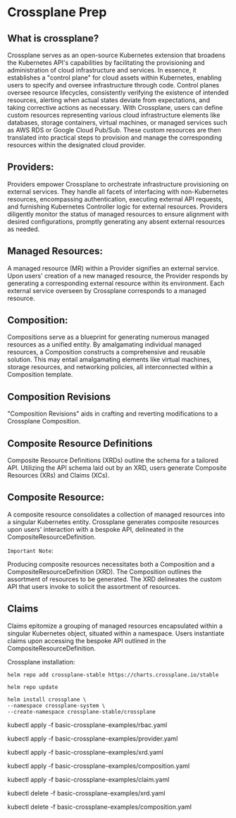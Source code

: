 # Crossplane Prep

## What is crossplane?

Crossplane serves as an open-source Kubernetes extension that broadens the Kubernetes API's capabilities by facilitating the provisioning and administration of cloud infrastructure and services. In essence, it establishes a "control plane" for cloud assets within Kubernetes, enabling users to specify and oversee infrastructure through code. Control planes oversee resource lifecycles, consistently verifying the existence of intended resources, alerting when actual states deviate from expectations, and taking corrective actions as necessary. With Crossplane, users can define custom resources representing various cloud infrastructure elements like databases, storage containers, virtual machines, or managed services such as AWS RDS or Google Cloud Pub/Sub. These custom resources are then translated into practical steps to provision and manage the corresponding resources within the designated cloud provider.

## Providers:

Providers empower Crossplane to orchestrate infrastructure provisioning on external services.
They handle all facets of interfacing with non-Kubernetes resources, encompassing authentication, executing external API requests, and furnishing Kubernetes Controller logic for external resources.
Providers diligently monitor the status of managed resources to ensure alignment with desired configurations, promptly generating any absent external resources as needed.

## Managed Resources:

A managed resource (MR) within a Provider signifies an external service. Upon users' creation of a new managed resource, the Provider responds by generating a corresponding external resource within its environment. Each external service overseen by Crossplane corresponds to a managed resource.

## Composition:

Compositions serve as a blueprint for generating numerous managed resources as a unified entity.
By amalgamating individual managed resources, a Composition constructs a comprehensive and reusable solution.
This may entail amalgamating elements like virtual machines, storage resources, and networking policies, all interconnected within a Composition template.

## Composition Revisions

"Composition Revisions" aids in crafting and reverting modifications to a Crossplane Composition.

## Composite Resource Definitions

Composite Resource Definitions (XRDs) outline the schema for a tailored API.
Utilizing the API schema laid out by an XRD, users generate Composite Resources (XRs) and Claims (XCs).

## Composite Resource:

A composite resource consolidates a collection of managed resources into a singular Kubernetes entity. Crossplane generates composite resources upon users' interaction with a bespoke API, delineated in the CompositeResourceDefinition.

`Important Note`:

Producing composite resources necessitates both a Composition and a CompositeResourceDefinition (XRD).
The Composition outlines the assortment of resources to be generated.
The XRD delineates the custom API that users invoke to solicit the assortment of resources.

## Claims

Claims epitomize a grouping of managed resources encapsulated within a singular Kubernetes object, situated within a namespace. Users instantiate claims upon accessing the bespoke API outlined in the CompositeResourceDefinition.


Crossplane installation:

```
helm repo add crossplane-stable https://charts.crossplane.io/stable
```

```
helm repo update
```

```
helm install crossplane \
--namespace crossplane-system \
--create-namespace crossplane-stable/crossplane 
```

kubectl apply -f basic-crossplane-examples/rbac.yaml

kubectl apply -f basic-crossplane-examples/provider.yaml

kubectl apply -f basic-crossplane-examples/xrd.yaml

kubectl apply -f basic-crossplane-examples/composition.yaml

kubectl apply -f basic-crossplane-examples/claim.yaml


kubectl delete -f basic-crossplane-examples/xrd.yaml

kubectl delete -f basic-crossplane-examples/composition.yaml